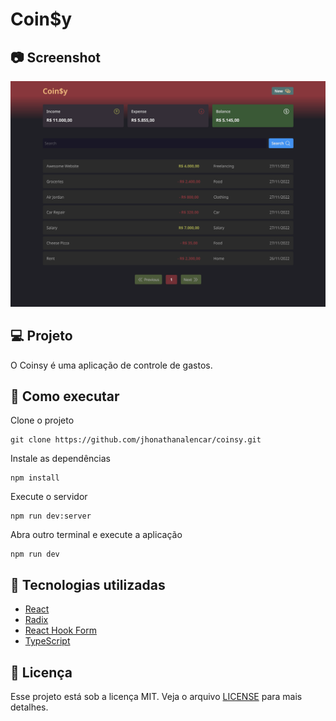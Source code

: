 # Coin$y

## 📷 Screenshot

<p align="center">
  <img src="/.github/coinsy_screenshot_desktop.png" alt="cover" />
</p>

## 💻 Projeto
O Coinsy é uma aplicação de controle de gastos.

## 🚀 Como executar
Clone o projeto
```
git clone https://github.com/jhonathanalencar/coinsy.git
```
Instale as dependências
```
npm install
```
Execute o servidor
```
npm run dev:server
```
Abra outro terminal e execute a aplicação
```
npm run dev
```

## 🧪 Tecnologias utilizadas
- [React](https://reactjs.org)
- [Radix](https://www.radix-ui.com/)
- [React Hook Form](https://react-hook-form.com/)
- [TypeScript](https://www.typescriptlang.org/)

## 📝 Licença
Esse projeto está sob a licença MIT. Veja o arquivo [LICENSE](LICENSE) para mais detalhes.

